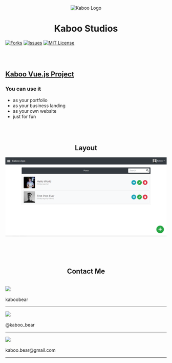 <p align="center">
    <img src="https://img.icons8.com/ios/500/000000/bear.png" alt="Kaboo Logo" width="150" height="150">
</p>

<h1 align="center">Kaboo Studios</h1>

[![Forks][forks-shield]][forks-url]
[![Issues][issues-shield]][issues-url]
[![MIT License][license-shield]][license-url]


<br>
<br>

 

<a href="https://kaboobear.github.io"> <h2>Kaboo Vue.js Project</h2> </a>

### You can use it
* as your portfolio
* as your business landing
* as your own website
* just for fun

<br>
<br>


<h2 align="center">Layout</h2>

![Layout](kaboo.png)

<br>
<br>
<br>

<h2 align="center">Contact Me</h2>

<div>
    
<br>
    
<div>
    <img src="https://img.icons8.com/material/48/000000/github.png">
    <p>kaboobear</p>
</div>

<hr>

<div>
<img src="https://img.icons8.com/color/48/000000/telegram-app.png">
<p> @kaboo_bear </p>
</div>

<hr>

<div>
<img src="https://img.icons8.com/color/48/000000/gmail.png">
<p> kaboo.bear@gmail.com </p>
</div>

<hr>
</div>













[forks-shield]: https://img.shields.io/github/forks/kaboobear/kaboobear.github.io.svg?style=flat-square
[forks-url]: https://github.com/kaboobear/kaboobear.github.io/network/members
[issues-shield]: https://img.shields.io/github/issues/kaboobear/kaboobear.github.io.svg?style=flat-square
[issues-url]: https://github.com/kaboobear/kaboobear.github.io/issues
[license-shield]: https://img.shields.io/github/license/kaboobear/kaboobear.github.io.svg?style=flat-square
[license-url]: https://github.com/kaboobear/kaboobear.github.io/blob/master/LICENSE.txt



